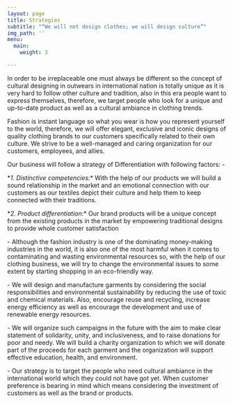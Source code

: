 ```yaml
---
layout: page
title: Strategies
subtitle: "“We will not design clothes; we will design culture”"
img_path: ''
menu:
  main:
    weight: 3

---
```

In order to be irreplaceable one must always be different so the concept of cultural designing in outwears in international nation is totally unique as it is very hard to follow other culture and tradition, also in this era people want to express themselves, therefore, we target people who look for a unique and up-to-date product as well as a cultural ambiance in clothing trends.

Fashion is instant language so what you wear is how you represent yourself to the world, therefore, we will offer elegant, exclusive and iconic designs of quality clothing brands to our customers specifically related to their own culture. We strive to be a well-managed and caring organization for our customers, employees, and allies.

Our business will follow a strategy of Differentiation with following factors: -

\**1. Distinctive competencies:** With the help of our products we will build a sound relationship in the market and an emotional connection with our customers as our textiles depict their culture and help them to keep connected with their traditions.

\**2. Product differentiation:** Our brand products will be a unique concept from the existing products in the market by empowering traditional designs to provide whole customer satisfaction

\- Although the fashion industry is one of the dominating money-making industries in the world, it is also one of the most harmful when it comes to contaminating and wasting environmental resources so, with the help of our clothing business, we will try to change the environmental issues to some extent by starting shopping in an eco-friendly way.

\- We will design and manufacture garments by considering the social responsibilities and environmental sustainability by reducing the use of toxic and chemical materials. Also, encourage reuse and recycling, increase energy efficiency as well as encourage the development and use of renewable energy resources.

\- We will organize such campaigns in the future with the aim to make clear statement of solidarity, unity, and inclusiveness, and to raise donations for poor and needy. We will build a charity organization to which we will donate part of the proceeds for each garment and the organization will support effective education, health, and environment.

\- Our strategy is to target the people who need cultural ambiance in the international world which they could not have got yet. When customer preference is bearing in mind which means considering the investment of customers as well as the brand or products.